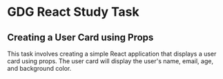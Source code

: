 # GDG React Study Task

## Creating a User Card using Props

This task involves creating a simple React application that displays a user card using props. The user card will display the user's name, email, age, and background color.


